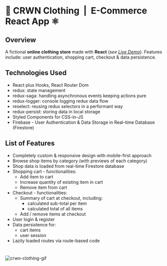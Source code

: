 # 👑 CRWN Clothing &nbsp;|&nbsp; E-Commerce React App ⚛
## Overview

A fictional **online clothing store** made with **React** (_see [Live Demo](https://clothingcrwnstore.netlify.app/)_). Features include: user authentication, shopping cart, checkout & data persistence.

## Technologies Used
- React plus Hooks, React Router Dom
- redux: state management
- redux-saga: handling asynchronous events keeping actions pure
- redux-logger: console logging redux data flow
- reselect: reusing redux selectors in a performant way
- redux-persist: storing data in local storage
- Styled Components for CSS-in-JS
- Firebase - User Authentication & Data Storage in Real-time Database (Firestore)

## List of Features

-   Completely custom & responsive design with mobile-first approach
-   Browse shop items by category (with previews of each category)
-   Shop data is loaded from real-time Firestore database
-   Shopping cart - functionalities:
    -   Add item to cart
    -   Increase quantity of existing item in cart
    -   Remove item from cart
-   Checkout - functionalities:
    -   Summary of cart at checkout, including:
        -   calculated sub-total per item
        -   calculated total of all items
    -   Add / remove items at checkout
-   User login & register
-   Data persistence for:
    -   cart items
    -   user session
-   Lazily loaded routes via route-based code
#
![crwn-clothing-gif](https://github.com/one-way7/crwn-clothing/assets/121254183/4d0edbc7-0923-4254-abb0-ff5682f623eb)
